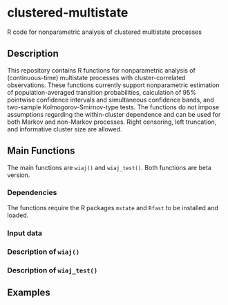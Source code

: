 # clustered-multistate
R code for nonparametric analysis of clustered multistate processes

## Description

This repository contains R functions for nonparametric analysis of (continuous-time) multistate processes with cluster-correlated observations. These functions currently support nonparametric estimation of population-averaged transition probabilities, calculation of 95% pointwise confidence intervals and simultaneous confidence bands, and two-sample Kolmogorov-Smirnov-type tests. The functions do not impose assumptions regarding the within-cluster dependence and can be used for both Markov and non-Markov processes. Right censoring, left truncation, and informative cluster size are allowed.

## Main Functions

The main functions are `wiaj()` and `wiaj_test()`. Both functions are beta version.

### Dependencies
The functions require the R packages `mstate` and `Rfast` to be installed and loaded.

### Input data

### Description of `wiaj()`

### Description of `wiaj_test()`


## Examples

